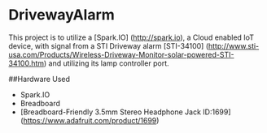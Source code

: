 # DrivewayAlarm
This project is to utilize a [Spark.IO] (http://spark.io), a Cloud enabled IoT device, with signal from a STI Driveway alarm [STI-34100] (http://www.sti-usa.com/Products/Wireless-Driveway-Monitor-solar-powered-STI-34100.htm) and utilizing its lamp controller port.

##Hardware Used
* Spark.IO
* Breadboard
* [Breadboard-Friendly 3.5mm Stereo Headphone Jack ID:1699] (https://www.adafruit.com/product/1699) 
